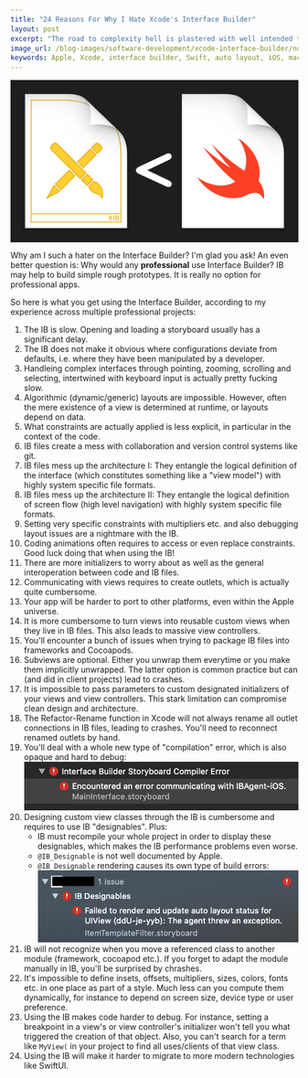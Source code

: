 ```yaml
---
title: "24 Reasons For Why I Hate Xcode's Interface Builder"
layout: post
excerpt: "The road to complexity hell is plastered with well intended technologies. And so the promises of the Interface Builder are an illusion."
image_url: /blog-images/software-development/xcode-interface-builder/no-apple-xcode-interface-builder.jpg
keywords: Apple, Xcode, interface builder, Swift, auto layout, iOS, macOS, SwiftUI, UIKit, AppKit, UI, user interface, design, programming, mobile apps, software architecture
---
```


<img style="margin-left:auto;margin-right:auto;display:block;" src="/blog-images/software-development/xcode-interface-builder/no-apple-xcode-interface-builder.jpg" title="{{ page.title }}" alt="{{ page.title }}. {{ page.keywords }}">

Why am I such a hater on the Interface Builder? I'm glad you ask! An even better question is: Why would any **professional** use Interface Builder? IB may help to build simple rough prototypes. It is really no option for professional apps.

So here is what you get using the Interface Builder, according to my experience across multiple professional projects:

1. The IB is slow. Opening and loading a storyboard usually has a significant delay.
2. The IB does not make it obvious where configurations deviate from defaults, i.e. where they have been manipulated by a developer.
3. Handleing complex interfaces through pointing, zooming, scrolling and selecting, intertwined with keyboard input is actually pretty fucking slow.
4. Algorithmic (dynamic/generic) layouts are impossible. However, often the mere existence of a view is determined at runtime, or layouts depend on data.
5. What constraints are actually applied is less explicit, in particular in the context of the code.
6. IB files create a mess with collaboration and version control systems like git.
7. IB files mess up the architecture I: They entangle the logical definition of the interface (which constitutes something like a "view model") with highly system specific file formats.
8. IB files mess up the architecture II: They entangle the logical definition of screen flow (high level navigation) with highly system specific file formats.
9. Setting very specific constraints with multipliers etc. and also debugging layout issues are a nightmare with the IB.
10. Coding animations often requires to access or even replace constraints. Good luck doing that when using the IB!
11. There are more initializers to worry about as well as the general interoperation between code and IB files.
12. Communicating with views requires to create outlets, which is actually quite cumbersome.
13. Your app will be harder to port to other platforms, even within the Apple universe.
14. It is more cumbersome to turn views into reusable custom views when they live in IB files. This also leads to massive view controllers.
15. You'll encounter a bunch of issues when trying to package IB files into frameworks and Cocoapods.
16. Subviews are optional. Either you unwrap them everytime or you make them implicitly unwrapped. The latter option is common practice but can (and did in client projects) lead to crashes.
17. It is impossible to pass parameters to custom designated initializers of your views and view controllers. This stark limitation can compromise clean design and architecture.
18. The Refactor-Rename function in Xcode will not always rename all outlet connections in IB files, leading to crashes. You'll need to reconnect renamed outlets by hand.
19. You'll deal with a whole new type of "compilation" error, which is also opaque and hard to debug:
	![storyboard_compilation_error](/blog-images/software-development/xcode-interface-builder/storyboard_compilation_error.png)
20. Designing custom view classes through the IB is cumbersome and requires to use IB "designables". Plus:
	* IB must recompile your whole project in order to display these designables, which makes the IB performance problems even worse. 
	* `@IB_Designable` is not well documented by Apple.
	* `@IB_Designable` rendering causes its own type of build errors:
		![designable_rendering_error](/blog-images/software-development/xcode-interface-builder/ib_designable_rendering_error.png)
21. IB will not recognize when you move a referenced class to another module (framework, cocoapod etc.). If you forget to adapt the module manually in IB, you'll be surprised by chrashes.
22. It's impossible to define insets, offsets, multipliers, sizes, colors, fonts etc. in one place as part of a style. Much less can you compute them dynamically, for instance to depend on screen size, device type or user preference.
23. Using the IB makes code harder to debug. For instance, setting a breakpoint in a view's or view controller's initializer won't tell you what triggered the creation of that object. Also, you can't search for a term like `MyView(` in your project to find all uses/clients of that view class.
24. Using the IB will make it harder to migrate to more modern technologies like SwiftUI.